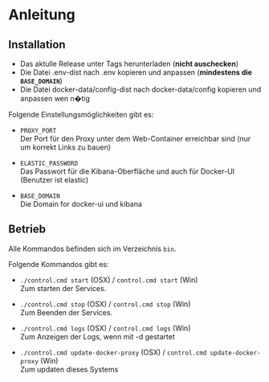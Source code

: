 # Anleitung

## Installation

* Das aktulle Release unter Tags herunterladen (**nicht auschecken**)
* Die Datei .env-dist nach .env kopieren und anpassen (**mindestens die `BASE_DOMAIN`**)
* Die Datei docker-data/config-dist nach docker-data/config kopieren und anpassen wen n�tig

Folgende Einstellungsmöglichkeiten gibt es:

* `PROXY_PORT`<br />
    Der Port für den Proxy unter dem Web-Container erreichbar sind (nur um korrekt Links zu bauen)

* `ELASTIC_PASSWORD`<br />
    Das Passwort für die Kibana-Oberfläche und auch für Docker-UI (Benutzer ist elastic)

* `BASE_DOMAIN`<br />
    Die Domain for docker-ui und kibana


## Betrieb

Alle Kommandos befinden sich im Verzeichnis `bin`.

Folgende Kommandos gibt es:

* `./control.cmd start` (OSX) / `control.cmd start` (Win)<br />
    Zum starten der Services.
 
* `./control.cmd stop` (OSX) / `control.cmd stop` (Win)<br />
    Zum Beenden der Services.
  
* `./control.cmd logs` (OSX) / `control.cmd logs` (Win)<br />
    Zum Anzeigen der Logs, wenn mit -d gestartet
  
* `./control.cmd update-docker-proxy` (OSX) / `control.cmd update-docker-proxy` (Win)<br />
    Zum updaten dieses Systems
  